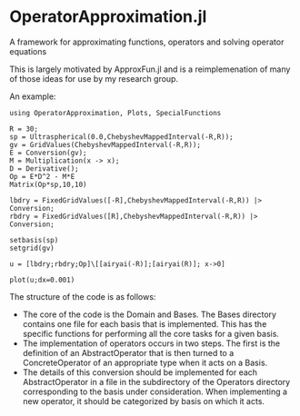 # OperatorApproximation.jl
A framework for approximating functions, operators and solving operator equations

This is largely motivated by ApproxFun.jl and is a reimplemenation of many of those ideas for use by my research group.

An example:

```
using OperatorApproximation, Plots, SpecialFunctions

R = 30;
sp = Ultraspherical(0.0,ChebyshevMappedInterval(-R,R));
gv = GridValues(ChebyshevMappedInterval(-R,R));
E = Conversion(gv);
M = Multiplication(x -> x);
D = Derivative();
Op = E*D^2 - M*E
Matrix(Op*sp,10,10)

lbdry = FixedGridValues([-R],ChebyshevMappedInterval(-R,R)) |> Conversion;
rbdry = FixedGridValues([R],ChebyshevMappedInterval(-R,R)) |> Conversion;

setbasis(sp)
setgrid(gv)

u = [lbdry;rbdry;Op]\[[airyai(-R)];[airyai(R)]; x->0]

plot(u;dx=0.001)
```


The structure of the code is as follows:

* The core of the code is the Domain and Bases.   The Bases directory contains one file for each basis that is implemented.  This has the specific functions for performing all the core tasks for a given basis.  
* The implementation of operators occurs in two steps.  The first is the definition of an AbstractOperator that is then turned to a ConcreteOperator of an appropriate type when it acts on a Basis.
* The details of this conversion should be implemented for each AbstractOperator in a file in the subdirectory of the Operators directory corresponding to the basis under consideration.  When implementing a new operator, it should be categorized by basis on which it acts.
